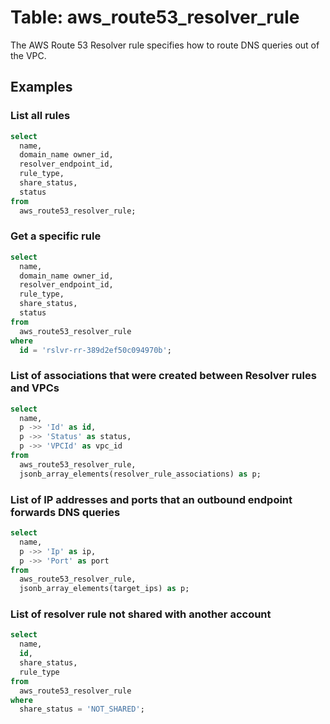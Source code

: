 # Table: aws_route53_resolver_rule

The AWS Route 53 Resolver rule specifies how to route DNS queries out of the VPC.

## Examples

### List all rules

```sql
select
  name,
  domain_name owner_id,
  resolver_endpoint_id,
  rule_type,
  share_status,
  status
from
  aws_route53_resolver_rule;
```


### Get a specific rule

```sql
select
  name,
  domain_name owner_id,
  resolver_endpoint_id,
  rule_type,
  share_status,
  status
from
  aws_route53_resolver_rule
where
  id = 'rslvr-rr-389d2ef50c094970b';
```


### List of associations that were created between Resolver rules and VPCs

```sql
select
  name,
  p ->> 'Id' as id,
  p ->> 'Status' as status,
  p ->> 'VPCId' as vpc_id
from
  aws_route53_resolver_rule,
  jsonb_array_elements(resolver_rule_associations) as p;
```


### List of IP addresses and ports that an outbound endpoint forwards DNS queries

```sql
select
  name,
  p ->> 'Ip' as ip,
  p ->> 'Port' as port
from
  aws_route53_resolver_rule,
  jsonb_array_elements(target_ips) as p;
```


### List of resolver rule not shared with another account

```sql
select
  name,
  id,
  share_status,
  rule_type
from
  aws_route53_resolver_rule
where
  share_status = 'NOT_SHARED';
```
